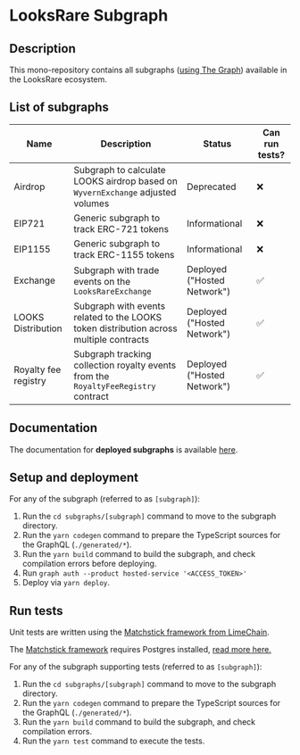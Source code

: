 # LooksRare Subgraph

## Description

This mono-repository contains all subgraphs ([using The Graph](https://docs.looksrare.org/developers/looksrare-subgraph-overview#what-is-a-subgraph)) available in the LooksRare ecosystem.

## List of subgraphs

| Name                 | Description                                                                            | Status                      | Can run tests? |
| -------------------- | -------------------------------------------------------------------------------------- | --------------------------- | -------------- |
| Airdrop              | Subgraph to calculate LOOKS airdrop based on `WyvernExchange` adjusted volumes         | Deprecated                  | ❌             |
| EIP721               | Generic subgraph to track ERC-721 tokens                                               | Informational               | ❌             |
| EIP1155              | Generic subgraph to track ERC-1155 tokens                                              | Informational               | ❌             |
| Exchange             | Subgraph with trade events on the `LooksRareExchange`                                  | Deployed ("Hosted Network") | ✅             |
| LOOKS Distribution   | Subgraph with events related to the LOOKS token distribution across multiple contracts | Deployed ("Hosted Network") | ✅             |
| Royalty fee registry | Subgraph tracking collection royalty events from the `RoyaltyFeeRegistry` contract     | Deployed ("Hosted Network") | ✅             |

## Documentation

The documentation for **deployed subgraphs** is available [here](https://docs.looksrare.org/developers/category/subgraph-documentation).

## Setup and deployment

For any of the subgraph (referred to as `[subgraph]`):

1. Run the `cd subgraphs/[subgraph]` command to move to the subgraph directory.
2. Run the `yarn codegen` command to prepare the TypeScript sources for the GraphQL (`./generated/*`).
3. Run the `yarn build` command to build the subgraph, and check compilation errors before deploying.
4. Run `graph auth --product hosted-service '<ACCESS_TOKEN>'`
5. Deploy via `yarn deploy`.

## Run tests

Unit tests are written using the [Matchstick framework from LimeChain](https://github.com/LimeChain/matchstick).

The [Matchstick framework](https://thegraph.com/docs/en/developer/matchstick/) requires Postgres installed, [read more here.](https://github.com/LimeChain/matchstick#os-specific-release-binaries-%EF%B8%8F)

For any of the subgraph supporting tests (referred to as `[subgraph]`):

1. Run the `cd subgraphs/[subgraph]` command to move to the subgraph directory.
2. Run the `yarn codegen` command to prepare the TypeScript sources for the GraphQL (`./generated/*`).
3. Run the `yarn build` command to build the subgraph, and check compilation errors.
4. Run the `yarn test` command to execute the tests.

